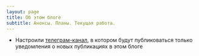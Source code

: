 ```yaml
---
layout: page
title: Об этом блоге
subtitle: Анонсы. Планы. Текущая работа.
---
```

- Настроили [телеграм-канал][a85077ec], в котором будут публиковаться только уведомления о новых публикациях в этом блоге  

  [a85077ec]: https://t.me/toponim "Информационный канал в поддержку этого блога"
